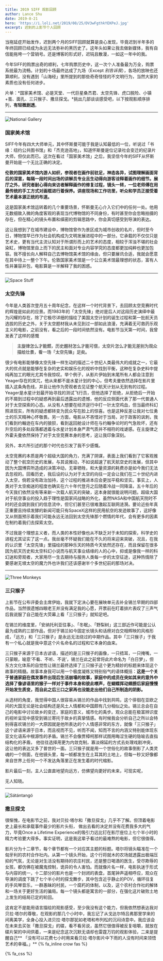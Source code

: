 ```yaml
---
title: 2019 SIFF 观影回顾
author: Lance Shu
date: 2019-8-21 
hero: 'https://i.loli.net/2019/08/25/DV3wFgthkYEKPeJ.jpg'
excerpt: 迟到的上影节个人回顾
---
```


当拖延症开始发作，迟到两个月的SIFF回顾就算是良心发现，毕竟迟到半年多的年终回顾已经成为永远无法弥补的黑历史了。这年头如果让我去做新媒体，我有自信能拖垮一个营销号。还是博客的形式好，迟钝且散漫，一如这一年中的我。

今年SIFF的购票出奇的顺利，七年购票历史中，这一次个人准备最为万全，购票系统最为流畅。计划的十场最终达成了九场（Except *别告诉我*），各场的放映也还算顺利，没有遇到「山海经」里所提到的那些奇奇怪怪的不文明行为，当然大家的素质也没有任何进步。

片单：*国家美术馆、必是天堂、一代巨星桑杰君、太空先锋、虎口脱险、小镇+茧、面孔、三只猴子、撒旦探戈。*挑出几部谈谈感受吧，以下按观影顺序排列，**有轻微剧透**。
- - -
![National Gallery](https://i.loli.net/2019/08/21/LhH1tWSlIGNfo39.jpg)

### 国家美术馆

SIFF今年有四大大师单元，其中怀斯曼可能于我是认知最低的一位，听说过「书缘：纽约公共图书馆」和「杰克逊高地」，知道怀斯曼是位记录社会变迁的纪录片大师，但仅此而已。这次在看过「国家美术馆」之后，我坚信今年的SIFF从怀斯曼开始是一个无比正确的决定。

**伦敦的国家美术馆内游人如织，参观者在画作前驻足，神态各异，试图理解画面背后的深意，每隔一段时间出场的讲解员专业且生动得向游客诠释着画作的细节。展厅之外，研究者耐心得向来访者解释画作的修复过程，镜头一转，一位老师傅在用最传统的手工方式对画框进行着保养。讲座现场和工作坊里，听众和学员正接受着艺术最本源正统的布道。**

这是国家美术馆运转着的几个重要场景，怀斯曼无心介入它们中的任何一处。他用无数细致入微的角度客观的表现当代博物馆的不同身份，有时甚至你会忽略拍摄的存在，但在精心的镜头布置和缜密的剪辑思路中，你会真切感受到导演的表达。

这让我想到了在城市建设中，博物馆曾作为景区成为城市创收的名片，但时至今日，博物馆早已作为社会机构成为文明发展进程中的一部分。它承载的不仅仅只是艺术史，更有当代主流认知对于所谓形而上的艺术的态度，相较于浑浊不堪的社会染缸，博物馆里自上而下的民主和面对专业内容学究的态度都更加纯粹也更加包容。我不擅长向人解释自己去博物馆美术馆的缘由，但只要展讯合适，我就会愿意在其中待上一整个下午。伦敦国家美术馆是一个公立美术馆最理想的状态，富有人性并兼容并包，电影算是一半解释了我的困惑。
- - -
![Space Stuff](https://i.loli.net/2019/08/21/XWrtmNe1iYwl2sJ.jpg)

### 太空先锋

今年是人类首次登月五十周年纪念，在这样一个时代背景下，去回顾太空竞赛时代的辉煌是如此的应景。而1983年的「太空先锋」绝对是后人对这段历史演绎中最为闪耀的存在，除了它极尽详细的描绘了美国太空计划的诞生过程和第一批航天员选拔的历史之外，关于太空题材我从未见到过一部如此浪漫，充满着无可救药乐观主义的电影，之前没有，看之后的一段时间依然没有。电影节当天第一时间，我曾发表了这样的感慨

> **主旋律怎么才能燃，历史题材怎么才能可信，太空片怎么才能无差别为观众描绘壮景，看一场「太空先锋」足矣。**

很少有电影能够像太空先锋一样生动的描述二十世纪人类最伟大的成就之一，它最大的优点就是能够在复杂的史实和娱乐化的视听中找到平衡，这种在复杂史料中提纯再加工的眼光尤其令我惊叹。举个例子，从影片伊始到末尾所有人都会注意到Yeager存在的突兀，他从来都不是水星计划的中心，但考夫曼依然选择在影片里插入这条角色线，并且让他作为旁观者去见证整个航天计划从无到有的过程。Yeager是水星计划最开始寻找的测试飞行员，但他选择了拒绝，从拒绝后一开始的不屑到过程中的疑惑再到最后透露出的遗憾，他的反应侧面代表了那一代普通人对于太空探索的心态。从没有人想要在经济逆行中打一针太空鸡血，但当最终科幻照进现实，所有的疑虑都转变为民众写在脸上的惊喜。也是这种反差让我对七位勇士的乐天精神心怀敬畏。另一方面，电影从不吝惜对于当局，对于政客的讽刺，我们看到约翰逊在车内的狼狈，看到返回舱设计师在与约翰争论时的气急败坏，还有升空后的多处段落都透着与水星计划本身严肃气质并不相符的戏谑感。在主旋律之外霍夫曼依然保持了对于太空竞赛本身的思考，这让我印象深刻。

另外，本片所引述的那个时代也引发了我不少感慨。

太空竞赛的本质是两个超级大国的角力，充满了阴谋，表面上我们看到了它客观推动了整个航空历史的发展，与其说推动，不如说超速了航天航空史的发展，但其中因为大国博弈所造成的决策冲动，无辜牺牲，和大量资源的耗费亦是如今我们无法去忽视的。回看历史，我后设的认为对于太空的向往一定会让我们在二十世纪内进入太空，倘若没有政治加持，这个过程的推进本应会更加平稳和坚实。事实上，人类对于太空痴迷的程度也确实在六十年代登月之后随着冷战一同降温，五十年后的今天我们依然没有等来新一次载人航天的突破，这本身就很能说明问题。超级大国对于航空事业的投入趋于理性是国家间战略的外化，虽然NASA和中国航天院时不时的还会跳到我们的信息流中，但它们甚至已很难激起互联网涟漪。要论近些年真正重要且持续发酵的新闻可能只有SpaceX这样的民用航空的发迹故事了，这好像又从侧面预示着我们可能永远无法回到太空先锋那个燃情的年代，会有更多的因素在制约着我们去探索太空。

不过我是个理想主义者，而人类的本性好像也从不缺乏对于未知的探索，科学史的进程尤其证实了这一点。我丝毫不怀疑我们能在不久的将来迎来突破，况且，在我的认识里「太空先锋」里描绘的那种乐天的特质今天依然还存在，而且保留在很多因为航天历史和太空科幻小说而与航天事业结缘的人的心中，抑或是像我一样的科幻迷和旁观者，大家用尽一生去期待与服务人类每一步的太空征途，这种热情除了要感谢无垠太空的魔力外也许我们还该感谢半个多世纪前的那场对决。
- - -
![Three Monkeys](https://i.loli.net/2019/08/21/UyhNfZVd1xlRmX3.jpg)

### 三只猴子

上影节在公布评委会主席伊始，我就下定决心要在展映单元去补全锡兰早期的四部作品，当然很遗憾四眼老王并没有满足我的心愿，开票前在盯着排片表叹了三声气后我说服了自己能在大荧幕上看「三只猴子」就知足吧。

在锡兰的维度里，「安纳托利亚往事」、「冬眠」、「野梨树」这三部近作可能是公认最为成熟的三部作品，但对于锡兰如今固定长镜头和话痨对白交相辉映的风格形成，「远方」和「三只猴子」是永远无法绕过的中期作品。其中「三只猴子」于我有一个私心就是我中意这个片名命名的过程和它本身的由来。

三只猴子来源于日本古谚语，描述的是三只猴子的画像，一只捂耳，一只掩嘴，一只蒙眼，喻意‘不看、不听、不说’，锡兰在此之前曾将此片命名为「白日梦」，但东方文化体系的自觉性让锡兰最终选择了三只猴子这个更为精妙的标题来体现这个故事的精髓。故事本身我可以用一个极度凝练又特别俗气的语体概括：**这是一个关于普通家庭在偶发事件出现后生活崩塌的故事，家庭中的成员在突如其来的意外中选择了像谚语里的猴子一样对于事件本身和彼此噤声，在蝴蝶挥动翅膀后家庭慢慢开始发生质变，而自此之后三口之家再也没能走出他们自己所制造的阴影。**

从选材的角度，我觉得中国人很容易从锡兰的作品中找到共鸣，这个徘徊在亚欧之间的大国无论是社会结构还是风土人情都和中国颇有几分相似之处。锡兰总会在自己的电影中讨论故乡的变迁，家庭的意义，城市化的禹步。观众总能在极富辨识度的视听呈现中感受到锡兰寄托于故乡的真挚情感。有时候我会分析自己之所以会特别得喜欢锡兰的一大原因就是他所表达的个人情感非常的东方，就像「三只猴子」这个谚语来源于日本，而且视而不见，听而不闻，知而不言的内涵又特别能体现东亚文化语系中根源性的矛盾。锡兰不会像贾樟柯那样试图用晦涩生硬的隐喻去直指结构化的矛盾， 他往往选择用更为内敛克制，寡淡绵延的方式去处理戏剧冲突，这让他的表达又多了普世的一面。三只猴子就是用一个世俗化的故事倒影了人类灵魂的一个侧面，在他镜头里，每一帧都发生在土耳其的土地上，但每一秒又好像都来自世界上任何一个不发达角落里正在发生着的时代缩影。

影片最后一刻，主人公直直地望向远方，仿佛望向更好的未来，可现实呢，

无人知晓。
- - -
![Sátántangó](https://i.loli.net/2019/08/21/Be79DCg1jEhpdzH.jpg)

### 撒旦探戈

很惭愧，在电影节之前，我对贝拉·塔尔和「撒旦探戈」几乎不了解。但顶着电影史上最长和承载事件最少的影片头衔， 做出去看的决定并没有花费我多大的气力，毕竟Once a Lifetime Experience的吸引力远比钉在影厅座位上七个半小时的精力考验要大得多。事实证明，这是我这辈子看过的最难熬的电影，但它很值得。

影片分为十二章节，每个章节都有一个对应其主题的标题。塔尔将镜头瞄准在一个匈牙利的农村合作社内。从第一个镜头开始，这个行将就木的农场就透露出极端压抑的气氛，无论是对生活没有期待的农庄村民，还是整日喝酒的医生，受尽欺辱的女孩，都仿佛在被魔鬼控制，诡异的令人害怕。而就像片名一样，电影执迷于形式与内容的统一，十二部分的影片也是一个封闭的表盘，首尾钟声遥相呼应，观众在导演的调度下跳了七个半小时的探戈舞步，其中包含近乎静止的POV，循环往复的手风琴音乐，一群愚昧的村民，一个腐朽的体制，以及，这个农村合作社的解体和一场关于更好生活的骗局。每一个镜头都是寓言的一部分，在强化这片破败土地上发生的结局已定的轮回。

这肯定不是能用语言描绘的观影感受，至少我没有这个能力，但我依然想表达我对贝拉·塔尔的尊敬，在观影的那几个小时中，我忘记了从戈达尔特吕弗那里学来的间离美学，全身心投入进贝拉·塔尔那犹如老塔和布列松的沉闷诗意中。我应该会在未来去买张「撒旦探戈」的碟，看不看另说，虽然它很值得被反复咀嚼，就放在碟片架的中间供着，一来是纪念这次沉默无语却也雷霆万钧的观影体验，二来是提醒自己** 「没有可以花费七小时用来看贝拉·塔尔影片中下雨的人没有时间来领悟艺术的幸福。」** {% fa_inline crow fas %}

{% fa_css %}